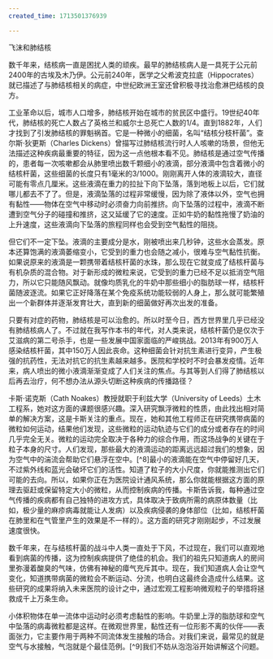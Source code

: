 ```yaml
---
created_time: 1713501376939

---
```

飞沫和肺结核

数千年来，结核病一直是困扰人类的顽疾。最早的肺结核病人是一具死于公元前2400年的古埃及木乃伊。公元前240年，医学之父希波克拉底（Hippocrates）就已描述了与肺结核相关的病症，中世纪欧洲王室还曾积极寻找治愈淋巴结核的良方。

工业革命以后，城市人口增多，肺结核开始在城市的贫民区中盛行。19世纪40年代，肺结核的死亡人数占了英格兰和威尔士总死亡人数的1/4。直到1882年，人们才找到了引发肺结核的罪魁祸首。它是一种微小的细菌，名叫“结核分枝杆菌”。查尔斯·狄更斯（Charles Dickens）曾描写过肺结核流行时人人咳嗽的场景，但他无法描述这种疾病最重要的特征，因为这一点他根本看不见。肺结核是通过空气传播的，患者每一次咳嗽都会从肺里喷出数千颗细小的液滴，部分液滴中包含着微小的结核杆菌，这些细菌的长度只有1毫米的3/1000。刚刚离开人体的液滴较大，直径可能有零点几厘米。这些液滴在重力的拉扯下向下坠落，落到地板上以后，它们就哪儿都去不了了。但是，液滴坠落的过程非常缓慢，因为除了液体以外，空气也拥有黏性——物体在空气中移动时必须奋力向前推挤。向下坠落的过程中，液滴不断遭到空气分子的碰撞和推挤，这又延缓了它的速度。正如牛奶的黏性拖慢了奶油的上升速度，这些液滴向下坠落的旅程同样也会受到空气黏性的阻挠。

但它们不一定下坠。液滴的主要成分是水，刚被喷出来几秒钟，这些水会蒸发。原本还算饱满的液滴萎缩变小，它受到的重力也会随之减小，很难与空气黏性抗衡。如果说原来的液滴是一颗携带着结核杆菌的水珠，那么现在它就变成了结核杆菌与有机杂质的混合物。对于新形成的微粒来说，它受到的重力已经不足以抵消空气阻力，所以它只能随风飘动。就像均质乳化的牛奶中那些细小的脂肪球一样，结核杆菌随波逐流。如果它正好降落在某个免疫系统功能较弱的人身上，那么就可能繁殖出一个新群体并逐渐发育壮大，直到新的细菌做好再次出发的准备。

只要有对症的药物，肺结核是可以治愈的。所以时至今日，西方世界里几乎已经没有肺结核病人了。不过就在我写作本书的年代，对人类来说，结核杆菌仍是仅次于艾滋病的第二号杀手，也是一些发展中国家面临的严峻挑战。2013年有900万人感染结核杆菌，其中150万人因此丧命。这种细菌会针对抗生素进行变异，产生极强的抗药性，无法对抗它的抗生素越来越多。医院和学校时不时会暴发疫情。近年来，病人喷出的微小液滴渐渐变成了人们关注的焦点。与其等到人们得了肺结核以后再去治疗，何不想办法从源头切断这种疾病的传播路径？

卡斯·诺克斯（Cath Noakes）教授就职于利兹大学（University of Leeds）土木工程系，她对这方面的课题很感兴趣。深入研究飘浮微粒的性质，由此找出相对简单的解决方案，这是卡斯关注的重点。现在，她和其他工程师正在研究携带病菌的微粒如何运动，结果他们发现，这些微粒的运动轨迹与它们的成分或者存在的时间几乎完全无关。微粒的运动完全取决于各种力的综合作用，而这场战争的关键在于粒子本身的尺寸。人们发现，那些最大的液滴运动的距离远远超过我们的想象，因为空气中的湍流会帮助它们悬浮在空中。[^8]最小的液滴能在空气中停留好几天，不过紫外线和蓝光会破坏它们的活性。知道了粒子的大小尺度，你就能推测出它们可能的去向。所以，如果你正在为医院设计通风系统，那么你就能根据这方面的原理去驱赶或保留特定大小的微粒，从而控制疾病的传播。卡斯告诉我，每种通过空气传播的疾病都有自己独特的进攻方式，具体取决于致病所需的病原体数量（比如，极少量的麻疹病毒就能让人发病）以及疾病侵袭的身体部位（比如，结核杆菌在肺里和在气管里产生的效果是不一样的）。这方面的研究才刚刚起步，不过发展速度很快。

数千年来，在与结核杆菌的战斗中人类一直处于下风，不过现在，我们可以直观地看到病菌的传播，这为控制疾病提供了绝佳的机会。我们的祖先只知道病人的房间里弥漫着酸臭的气味，仿佛有神秘的瘴气充斥其中。现在，我们知道病人会让空气变化，知道携带病菌的微粒会不断运动、分流，也明白这最终会造成什么结果。这些研究的成果将纳入未来医院的设计之中，通过宏观工程影响微观粒子的举措将拯救成千上万条生命。

小体积物体在单一流体中运动时必须考虑黏性的影响。牛奶里上浮的脂肪球和空气中坠落的病毒微粒都是这样。在微观世界里，黏性还有一位形影不离的伙伴——表面张力，它主要作用于两种不同流体发生接触的场合。对我们来说，最常见的就是空气与水接触，气泡就是个最佳范例。[^9]我们不妨从泡泡浴开始讲解这个问题。